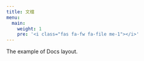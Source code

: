 ```yaml
---
title: 文檔
menu:
  main:
    weight: 1
    pre: '<i class="fas fa-fw fa-file me-1"></i>'
---
```


The example of Docs layout.
